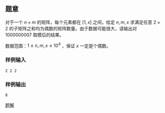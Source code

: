 ## 题意

对于一个 $n \times m$ 的矩阵，每个元素都在 $[1, x]$ 之间，给定 $n,m,x$ 求满足任意 $2 \times 2$ 的子矩阵之和均为偶数的矩阵数量。由于数据可能很大，请输出对 $1000000007$  取模后的结果。

数据范围：$1 \le n, m, x \le 10^4$ ，保证 $x$ 一定是个偶数。	

### 样例输入

```
2 2 2
```

### 样例输出

```
8
```



[题解](https://ac.nowcoder.com/discuss/1065321)